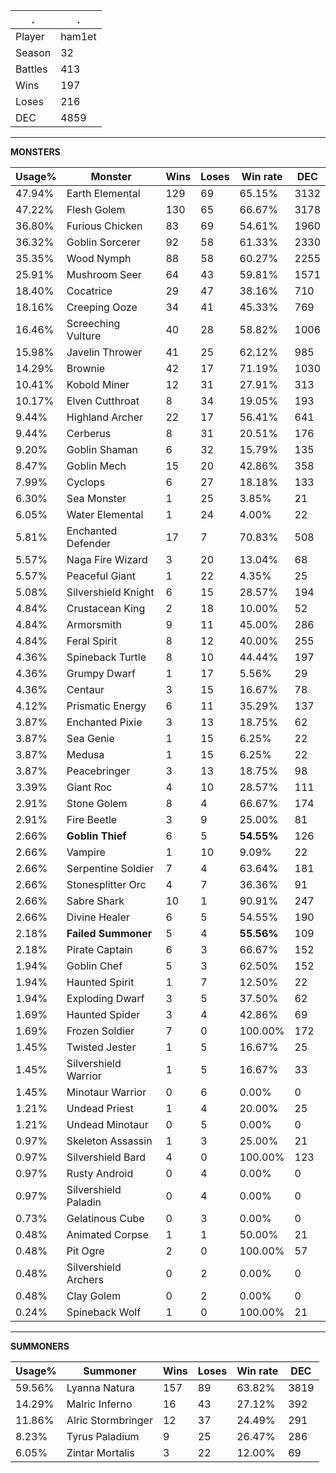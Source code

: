.|.
|-|-
Player|ham1et
Season|32
Battles|413
Wins|197
Loses|216
DEC|4859

---
**MONSTERS**

Usage%|Monster|Wins|Loses|Win rate|DEC|
-|-|-|-|-|-|
47.94%|Earth Elemental|129|69|65.15%|3132|
47.22%|Flesh Golem|130|65|66.67%|3178|
36.80%|Furious Chicken|83|69|54.61%|1960|
36.32%|Goblin Sorcerer|92|58|61.33%|2330|
35.35%|Wood Nymph|88|58|60.27%|2255|
25.91%|Mushroom Seer|64|43|59.81%|1571|
18.40%|Cocatrice|29|47|38.16%|710|
18.16%|Creeping Ooze|34|41|45.33%|769|
16.46%|Screeching Vulture|40|28|58.82%|1006|
15.98%|Javelin Thrower|41|25|62.12%|985|
14.29%|Brownie|42|17|71.19%|1030|
10.41%|Kobold Miner|12|31|27.91%|313|
10.17%|Elven Cutthroat|8|34|19.05%|193|
9.44%|Highland Archer|22|17|56.41%|641|
9.44%|Cerberus|8|31|20.51%|176|
9.20%|Goblin Shaman|6|32|15.79%|135|
8.47%|Goblin Mech|15|20|42.86%|358|
7.99%|Cyclops|6|27|18.18%|133|
6.30%|Sea Monster|1|25|3.85%|21|
6.05%|Water Elemental|1|24|4.00%|22|
5.81%|Enchanted Defender|17|7|70.83%|508|
5.57%|Naga Fire Wizard|3|20|13.04%|68|
5.57%|Peaceful Giant|1|22|4.35%|25|
5.08%|Silvershield Knight|6|15|28.57%|194|
4.84%|Crustacean King|2|18|10.00%|52|
4.84%|Armorsmith|9|11|45.00%|286|
4.84%|Feral Spirit|8|12|40.00%|255|
4.36%|Spineback Turtle|8|10|44.44%|197|
4.36%|Grumpy Dwarf|1|17|5.56%|29|
4.36%|Centaur|3|15|16.67%|78|
4.12%|Prismatic Energy|6|11|35.29%|137|
3.87%|Enchanted Pixie|3|13|18.75%|62|
3.87%|Sea Genie|1|15|6.25%|22|
3.87%|Medusa|1|15|6.25%|22|
3.87%|Peacebringer|3|13|18.75%|98|
3.39%|Giant Roc|4|10|28.57%|111|
2.91%|Stone Golem|8|4|66.67%|174|
2.91%|Fire Beetle|3|9|25.00%|81|
2.66%|**Goblin Thief**|6|5|**54.55%**|126|
2.66%|Vampire|1|10|9.09%|22|
2.66%|Serpentine Soldier|7|4|63.64%|181|
2.66%|Stonesplitter Orc|4|7|36.36%|91|
2.66%|Sabre Shark|10|1|90.91%|247|
2.66%|Divine Healer|6|5|54.55%|190|
2.18%|**Failed Summoner**|5|4|**55.56%**|109|
2.18%|Pirate Captain|6|3|66.67%|152|
1.94%|Goblin Chef|5|3|62.50%|152|
1.94%|Haunted Spirit|1|7|12.50%|22|
1.94%|Exploding Dwarf|3|5|37.50%|62|
1.69%|Haunted Spider|3|4|42.86%|69|
1.69%|Frozen Soldier|7|0|100.00%|172|
1.45%|Twisted Jester|1|5|16.67%|25|
1.45%|Silvershield Warrior|1|5|16.67%|33|
1.45%|Minotaur Warrior|0|6|0.00%|0|
1.21%|Undead Priest|1|4|20.00%|25|
1.21%|Undead Minotaur|0|5|0.00%|0|
0.97%|Skeleton Assassin|1|3|25.00%|21|
0.97%|Silvershield Bard|4|0|100.00%|123|
0.97%|Rusty Android|0|4|0.00%|0|
0.97%|Silvershield Paladin|0|4|0.00%|0|
0.73%|Gelatinous Cube|0|3|0.00%|0|
0.48%|Animated Corpse|1|1|50.00%|21|
0.48%|Pit Ogre|2|0|100.00%|57|
0.48%|Silvershield Archers|0|2|0.00%|0|
0.48%|Clay Golem|0|2|0.00%|0|
0.24%|Spineback Wolf|1|0|100.00%|21|

---
**SUMMONERS**

Usage%|Summoner|Wins|Loses|Win rate|DEC|
-|-|-|-|-|-|
59.56%|Lyanna Natura|157|89|63.82%|3819|
14.29%|Malric Inferno|16|43|27.12%|392|
11.86%|Alric Stormbringer|12|37|24.49%|291|
8.23%|Tyrus Paladium|9|25|26.47%|286|
6.05%|Zintar Mortalis|3|22|12.00%|69|
